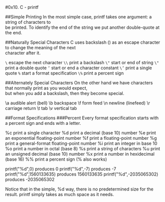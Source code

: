#0x10. C - printf

##Simple Printing
In the most simple case, printf takes one argument: a string of characters to\
be printed.  To identify the end of the string we put another double-quote at\
 the end.

##Naturally Special Characters
C uses backslash (\) as an escape character to change the meaning of the next\
 character after it.

`\` escape the next character
`\\` print a backslash
`\"` start or end of string
`\"` print a double quote
`’` start or end a character constant
`\’` print a single quote
`%` start a format specification
`\%` print a percent sign

##Alternately Special Characters
On the other hand we have characters that normally print as you would expect, \
but when you add a backslash, then they become special.

\a audible alert (bell)
\b backspace
\f form feed
\n newline (linefeed)
\r carriage return
\t tab
\v vertical tab

##Format Specifications
###Percent
Every format specification starts with a percent sign and ends with a letter.

%c print a single character
%d print a decimal (base 10) number
%e print an exponential floating-point number
%f print a floating-point number
%g print a general-format floating-point number
%i print an integer in base 10
%o print a number in octal (base 8)
%s print a string of characters
%u print an unsigned decimal (base 10) number
%x print a number in hexidecimal (base 16)
%% print a percent sign (\% also works)

printf(\"%d\",0) produces 0
printf(\"%d\",-7) produces -7
printf(\"%d\",1560133635) produces 1560133635
printf(\"%d\",-2035065302) produces -2035065302

Notice that in the simple, %d way, there is no predetermined size for the result.
printf simply takes as much space as it needs.
